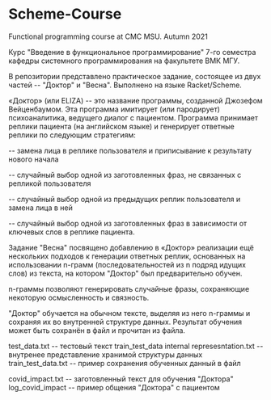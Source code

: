 # Scheme-Course
Functional programming course at CMC MSU. Autumn 2021

Курс "Введение в функциональное программирование" 7-го семестра кафедры системного программирования на факультете ВМК МГУ.

В репозитории представлено практическое задание, состоящее из двух частей -- "Доктор" и "Весна".
Выполнено на языке Racket/Scheme.

«Доктор» (или ELIZA) -- это название программы, созданной Джозефом Вейценбаумом.
Эта программа имитирует (или пародирует) психоаналитика, ведущего диалог с пациентом.
Программа принимает реплики пациента (на английском языке) и генерирует ответные реплики по следующим стратегиям:

-- замена лица в реплике пользователя и приписывание к результату нового начала

-- случайный выбор одной из заготовленных фраз, не связанных с репликой пользователя

-- случайный выбор одной из предыдущих реплик пользователя и замена лица в ней

-- случайный выбор одной из заготовленных фраз в зависимости от ключевых слов в реплике пациента.

Задание "Весна" посвящено добавлению в «Доктор» реализации ещё нескольких подходов к генерации ответных реплик,
основанных на использовании n-грамм (последовательностей из n подряд идущих слов) из текста, на котором "Доктор" был предварительно обучен.

n-граммы позволяют генерировать случайные фразы, сохраняющие некоторую осмысленность и связность.

"Доктор" обучается на обычном тексте, выделяя из него n-граммы и сохраняя их во внутренней структуре данных.
Результат обучения может быть сохранён в файл и прочитан из файла.

test_data.txt -- тестовый текст
train_test_data internal represesntation.txt -- внутренее представление хранимой структуры данных
train_test_data.txt -- пример сохранения обученных данный в файл

covid_impact.txt -- заготовленный текст для обучения "Доктора"
log_covid_impact -- пример общения "Доктора" с пациентом
